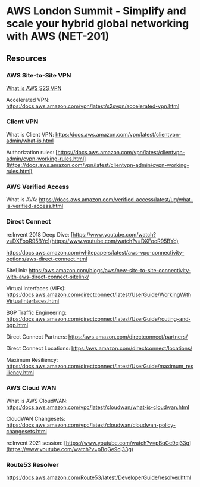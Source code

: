 # AWS London Summit  - Simplify and scale your hybrid global networking with AWS (NET-201)

## Resources


### AWS Site-to-Site VPN
[What is AWS S2S VPN](https:/docs.aws.amazon.com/vpn/latest/s2svpn/VPC_VPN.html)

Accelerated VPN: [https:/docs.aws.amazon.com/vpn/latest/s2svpn/accelerated-vpn.html](https:/docs.aws.amazon.com/vpn/latest/s2svpn/accelerated-vpn.html)


### Client VPN
What is Client VPN: [https:/docs.aws.amazon.com/vpn/latest/clientvpn-admin/what-is.html](https:/docs.aws.amazon.com/vpn/latest/clientvpn-admin/what-is.html)

Authorization rules: [https://docs.aws.amazon.com/vpn/latest/clientvpn-admin/cvpn-working-rules.html](https://docs.aws.amazon.com/vpn/latest/clientvpn-admin/cvpn-working-rules.html)

### AWS Verified Access
What is AVA: https://docs.aws.amazon.com/verified-access/latest/ug/what-is-verified-access.html

### Direct Connect

re:Invent 2018 Deep Dive: [https://www.youtube.com/watch?v=DXFooR95BYc](https://www.youtube.com/watch?v=DXFooR95BYc)

[https:/docs.aws.amazon.com/whitepapers/latest/aws-vpc-connectivity-options/aws-direct-connect.html](https:/docs.aws.amazon.com/whitepapers/latest/aws-vpc-connectivity-options/aws-direct-connect.html)


SiteLink: [https:/aws.amazon.com/blogs/aws/new-site-to-site-connectivity-with-aws-direct-connect-sitelink/](https:/aws.amazon.com/blogs/aws/new-site-to-site-connectivity-with-aws-direct-connect-sitelink/)

Virtual Interfaces (VIFs): [https:/docs.aws.amazon.com/directconnect/latest/UserGuide/WorkingWithVirtualInterfaces.html](https:/docs.aws.amazon.com/directconnect/latest/UserGuide/WorkingWithVirtualInterfaces.html)

BGP Traffic Engineering: [https:/docs.aws.amazon.com/directconnect/latest/UserGuide/routing-and-bgp.html](https:/docs.aws.amazon.com/directconnect/latest/UserGuide/routing-and-bgp.html)

Direct Connect Partners: [https:/aws.amazon.com/directconnect/partners/](https:/aws.amazon.com/directconnect/partners/)

Direct Connect Locations: [https:/aws.amazon.com/directconnect/locations/](https:/aws.amazon.com/directconnect/locations/)

Maximum Resiliency: [https:/docs.aws.amazon.com/directconnect/latest/UserGuide/maximum_resiliency.html](https:/docs.aws.amazon.com/directconnect/latest/UserGuide/maximum_resiliency.html)


### AWS Cloud WAN
What is AWS CloudWAN: [https:/docs.aws.amazon.com/vpc/latest/cloudwan/what-is-cloudwan.html](https:/docs.aws.amazon.com/vpc/latest/cloudwan/what-is-cloudwan.html)

CloudWAN Changesets: [https:/docs.aws.amazon.com/vpc/latest/cloudwan/cloudwan-policy-changesets.html](https:/docs.aws.amazon.com/vpc/latest/cloudwan/cloudwan-policy-changesets.html)

re:Invent 2021 session: [https://www.youtube.com/watch?v=pBqGe9cj33g](https://www.youtube.com/watch?v=pBqGe9cj33g)

### Route53 Resolver
[https:/docs.aws.amazon.com/Route53/latest/DeveloperGuide/resolver.html](https:/docs.aws.amazon.com/Route53/latest/DeveloperGuide/resolver.html)
